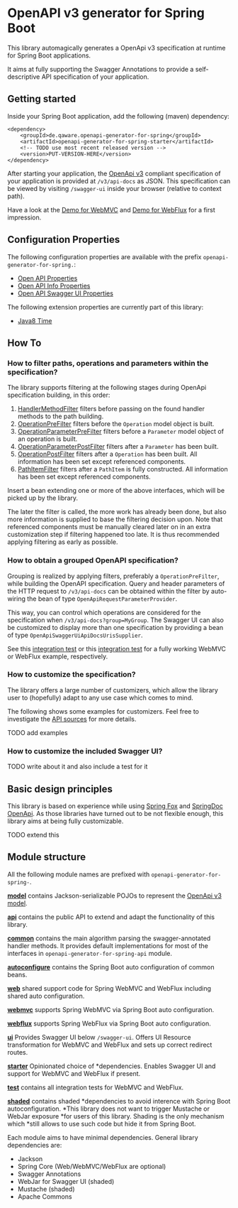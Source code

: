 # OpenAPI v3 generator for Spring Boot

This library automagically generates a OpenApi v3 specification at runtime for Spring Boot applications.

It aims at fully supporting the Swagger Annotations to provide
a self-descriptive API specification of your application.

## Getting started

Inside your Spring Boot application, add the following (maven) dependency:
```
<dependency>
	<groupId>de.qaware.openapi-generator-for-spring</groupId>
	<artifactId>openapi-generator-for-spring-starter</artifactId>
	<!-- TODO use most recent released version -->
	<version>PUT-VERSION-HERE</version>
</dependency>
```

After starting your application, the [OpenApi
v3](https://github.com/OAI/OpenAPI-Specification/blob/3.0.1/versions/3.0.1.md)
compliant specification of your application is provided at
`/v3/api-docs` as JSON. This specification can be viewed by visiting
`/swagger-ui` inside your browser (relative to context path).

Have a look at the [Demo for
WebMVC](demo/openapi-generator-for-spring-demo-webmvc) and [Demo for
WebFlux](demo/openapi-generator-for-spring-demo-webflux) for a first impression.

## Configuration Properties

The following configuration properties are available with the prefix `openapi-generator-for-spring.`:

* [Open API Properties](openapi-generator-for-spring-common/src/main/java/de/qaware/openapigeneratorforspring/common/OpenApiConfigurationProperties.java)
* [Open API Info Properties](openapi-generator-for-spring-common/src/main/java/de/qaware/openapigeneratorforspring/common/info/OpenApiInfoConfigurationProperties.java)
* [Open API Swagger UI Properties](openapi-generator-for-spring-ui/src/main/java/de/qaware/openapigeneratorforspring/ui/OpenApiSwaggerUiConfigurationProperties.java)

The following extension properties are currently part of this library:
* [Java8 Time](openapi-generator-for-spring-common/src/main/java/de/qaware/openapigeneratorforspring/common/schema/resolver/type/extension/java8/Java8TimeTypeResolverConfigurationProperties.java)

## How To

### How to filter paths, operations and parameters within the specification?

The library supports filtering at the following stages during OpenApi specification building, in this order:

1. [HandlerMethodFilter](openapi-generator-for-spring-api/src/main/java/de/qaware/openapigeneratorforspring/common/filter/handlermethod/HandlerMethodFilter.java)
filters before passing on the found handler methods to the path building.
1. [OperationPreFilter](openapi-generator-for-spring-api/src/main/java/de/qaware/openapigeneratorforspring/common/filter/operation/OperationPreFilter.java)
filters before the `Operation` model object is built.
1. [OperationParameterPreFilter](openapi-generator-for-spring-api/src/main/java/de/qaware/openapigeneratorforspring/common/filter/operation/parameter/OperationParameterPreFilter.java)
filters before a `Parameter` model object of an operation is built.
1. [OperationParameterPostFilter](openapi-generator-for-spring-api/src/main/java/de/qaware/openapigeneratorforspring/common/filter/operation/parameter/OperationParameterPostFilter.java)
filters after a `Parameter` has been built.
1. [OperationPostFilter](openapi-generator-for-spring-api/src/main/java/de/qaware/openapigeneratorforspring/common/filter/operation/OperationPostFilter.java)
filters after a `Operation` has been built. All information has been set except referenced components.
1. [PathItemFilter](openapi-generator-for-spring-api/src/main/java/de/qaware/openapigeneratorforspring/common/filter/pathitem/PathItemFilter.java)
filters after a `PathItem` is fully constructed. All information has been set except referenced components.

Insert a bean extending one or more of the above interfaces, which will be picked up by the library.

The later the filter is called, the more work has already been done,
but also more information is supplied to base the filtering decision
upon. Note that referenced components must be manually cleared later
on in an extra customization step if filtering happened too late.
It is thus recommended applying filtering as early as possible.

### How to obtain a grouped OpenAPI specification?

Grouping is realized by applying filters, preferably a `OperationPreFilter`,
while building the OpenAPI specification. Query and header parameters
of the HTTP request to `/v3/api-docs` can be obtained within the
filter by auto-wiring the bean of type `OpenApiRequestParameterProvider`. 

This way, you can control which operations are considered for the
specification when `/v3/api-docs?group=MyGroup`. The Swagger UI
can also be customized to display more than one specification by
providing a bean of type `OpenApiSwaggerUiApiDocsUrisSupplier`.

See this [integration test](openapi-generator-for-spring-test/src/test/java/de/qaware/openapigeneratorforspring/test/app10/App10Test.java) 
or this [integration test](openapi-generator-for-spring-test/src/test/java/de/qaware/openapigeneratorforspring/test/app18/App18Test.java)
for a fully working WebMVC or WebFlux example, respectively.

### How to customize the specification?

The library offers a large number of customizers, which allow the
library user to (hopefully) adapt to any use case which comes to mind.

The following shows some examples for
customizers. Feel free to investigate the [API
sources](openapi-generator-for-spring-api/src/main/java/de/qaware/openapigeneratorforspring/common)
for more details.

TODO add examples

### How to customize the included Swagger UI?

TODO write about it and also include a test for it

## Basic design principles

This library is based on experience while using [Spring
Fox](https://github.com/springfox/springfox) and [SpringDoc
OpenApi](https://github.com/springdoc/springdoc-openapi).
As those libraries have turned out to be not flexible
enough, this library aims at being fully customizable.

TODO extend this

## Module structure

All the following module names are prefixed with `openapi-generator-for-spring-`.

**[model](openapi-generator-for-spring-model)** contains
Jackson-serializable POJOs to represent the [OpenApi v3
model](https://github.com/OAI/OpenAPI-Specification/blob/3.0.1/versions/3.0.1.md).

**[api](openapi-generator-for-spring-api)** contains the public
API to extend and adapt the functionality of this library.

**[common](openapi-generator-for-spring-common)** contains the main algorithm parsing the swagger-annotated handler methods.
 It provides default implementations for most of the interfaces in `openapi-generator-for-spring-api` module.

**[autoconfigure](openapi-generator-for-spring-autoconfigure)** contains the Spring Boot 
auto configuration of common beans.

**[web](openapi-generator-for-spring-web)** shared support code for Spring WebMVC and WebFlux
 including shared auto configuration.

**[webmvc](openapi-generator-for-spring-webmvc)** supports Spring WebMVC via Spring Boot auto configuration.

**[webflux](openapi-generator-for-spring-webflux)** supports Spring WebFlux via Spring Boot auto configuration.

**[ui](openapi-generator-for-spring-ui)** Provides Swagger UI below `/swagger-ui`. 
Offers UI Resource transformation for WebMVC and WebFlux and sets up correct redirect routes.  

**[starter](openapi-generator-for-spring-starter)** Opinionated choice of
*dependencies. Enables Swagger UI and support for WebMVC and WebFlux if present.

**[test](openapi-generator-for-spring-test)** contains all integration tests for WebMVC and WebFlux.

**[shaded](openapi-generator-for-spring-shaded)** contains shaded
*dependencies to avoid interence with Spring Boot autoconfiguration.
*This library does not want to trigger Mustache or WebJar exposure
*for users of this library. Shading is the only mechanism which
*still allows to use such code but hide it from Spring Boot.

Each module aims to have minimal dependencies. General library dependencies are:
* Jackson 
* Spring Core (Web/WebMVC/WebFlux are optional)
* Swagger Annotations
* WebJar for Swagger UI (shaded)
* Mustache (shaded)
* Apache Commons
